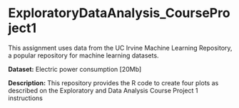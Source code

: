 # ExploratoryDataAnalysis_CourseProject1

This assignment uses data from the UC Irvine Machine Learning Repository, a popular repository for machine learning datasets. 

**Dataset:** Electric power consumption [20Mb]

**Description:** This repository provides the R code to create four plots as described on the Exploratory and Data Analysis Course Project 1 instructions


